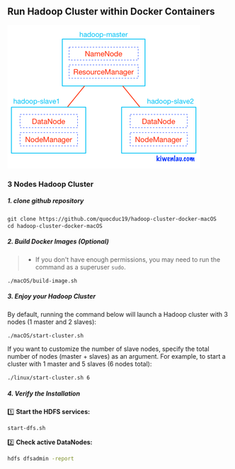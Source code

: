 ## Run Hadoop Cluster within Docker Containers

![alt tag](https://github.com/quocduc19/hadoop-cluster-docker-macOS/blob/main/hadoop-cluster-docker.png)


### 3 Nodes Hadoop Cluster

##### 1. clone github repository

```
git clone https://github.com/quocduc19/hadoop-cluster-docker-macOS
cd hadoop-cluster-docker-macOS
```

##### 2.  Build Docker Images (Optional)
> * If you don't have enough permissions, you may need to run the command as a superuser `sudo`.
```
./macOS/build-image.sh
```

##### 3.  Enjoy your Hadoop Cluster
By default, running the command below will launch a Hadoop cluster with 3 nodes (1 master and 2 slaves):
```
./macOS/start-cluster.sh
```
If you want to customize the number of slave nodes, specify the total number of nodes (master + slaves) as an argument.
For example, to start a cluster with 1 master and 5 slaves (6 nodes total):
```sh
./linux/start-cluster.sh 6
```

##### 4. Verify the Installation

1️⃣ **Start the HDFS services:**  
```sh
start-dfs.sh
```
2️⃣ **Check active DataNodes:**
```sh
hdfs dfsadmin -report
```
